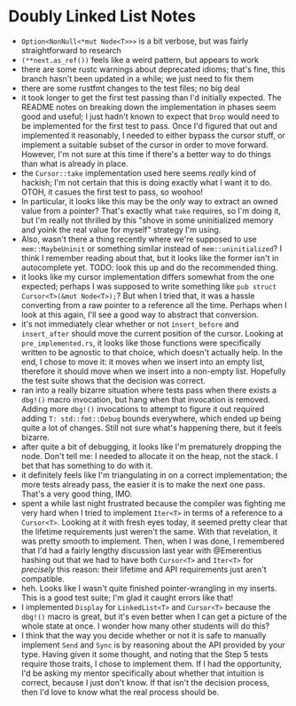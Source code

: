 # Doubly Linked List Notes

- `Option<NonNull<*mut Node<T>>>` is a bit verbose, but was fairly straightforward to research
- `(**next.as_ref())` feels like a weird pattern, but appears to work
- there are some rustc warnings about deprecated idioms; that's fine, this branch hasn't been updated in a while; we just need to fix them
- there are some rustfmt changes to the test files; no big deal
- it took longer to get the first test passing than I'd initially expected. The README notes on breaking down the implementation in phases seem good and useful; I just hadn't known to expect that `Drop` would need to be implemented for the first test to pass. Once I'd figured that out and implemented it reasonably, I needed to either bypass the cursor stuff, or implement a suitable subset of the cursor in order to move forward. However, I'm not sure at this time if there's a better way to do things than what is already in place.
- the `Cursor::take` implementation used here seems _really_ kind of hackish; I'm not certain that this is doing exactly what I want it to do. OTOH, it casues the first test to pass, so woohoo!
- In particular, it looks like this may be the _only_ way to extract an owned value from a pointer? That's exactly what `take` requires, so I'm doing it, but I'm really not thrilled by this "shove in some uninitialized memory and yoink the real value for myself" strategy I'm using.
- Also, wasn't there a thing recently where we're supposed to use `mem::MaybeUninit` or something similar instead of `mem::uninitialized`? I think I remember reading about that, but it looks like the former isn't in autocomplete yet. TODO: look this up and do the recommended thing.
- it looks like my cursor implementation differs somewhat from the one expected; perhaps I was supposed to write something like `pub struct Cursor<T>(&mut Node<T>);`? But when I tried that, it was a hassle converting from a raw pointer to a reference all the time. Perhaps when I look at this again, I'll see a good way to abstract that conversion.
- it's not immediately clear whether or not `insert_before` and `insert_after` should move the current position of the cursor. Looking at `pre_implemented.rs`, it looks like those functions were specifically written to be agnostic to that choice, which doesn't actually help. In the end, I chose to move it: it moves when we insert into an empty list, therefore it should move when we insert into a non-empty list. Hopefully the test suite shows that the decision was correct.
- ran into a really bizarre situation where tests pass when there exists a `dbg!()` macro invocation, but hang when that invocation is removed. Adding more `dbg!()` invocations to attempt to figure it out required adding `T: std::fmt::Debug` bounds everywhere, which ended up being quite a lot of changes. Still not sure what's happening there, but it feels bizarre.
- after quite a bit of debugging, it looks like I'm prematurely dropping the node. Don't tell me: I needed to allocate it on the heap, not the stack. I bet that has something to do with it.
- it definitely feels like I'm triangulating in on a correct implementation; the more tests already pass, the easier it is to make the next one pass. That's a very good thing, IMO.
- spent a while last night frustrated because the compiler was fighting me very hard when I tried to implement `Iter<T>` in terms of a reference to a `Cursor<T>`. Looking at it with fresh eyes today, it seemed pretty clear that the lifetime requirements just weren't the same. With that revelation, it was pretty smooth to implement. Then, when I was done, I remembered that I'd had a fairly lengthy discussion last year with @Emerentius hashing out that we had to have both `Cursor<T>` and `Iter<T>` for _precisely_ this reason: their lifetime and API requirements just aren't compatible. 
- heh. Looks like I wasn't quite finished pointer-wrangling in my inserts. This is a good test suite; I'm glad it caught errors like that!
- I implemented `Display` for `LinkedList<T>` and `Cursor<T>` because the `dbg!()` macro is great, but it's even better when I can get a picture of the whole state at once. I wonder how many other students will do this?
- I think that the way you decide whether or not it is safe to manually implement `Send` and `Sync` is by reasoning about the API provided by your type. Having given it some thought, and noting that the Step 5 tests require those traits, I chose to implement them. If I had the opportunity, I'd be asking my mentor specifically about whether that intuition is correct, because I just don't know. If that isn't the decision process, then I'd love to know what the real process should be.
